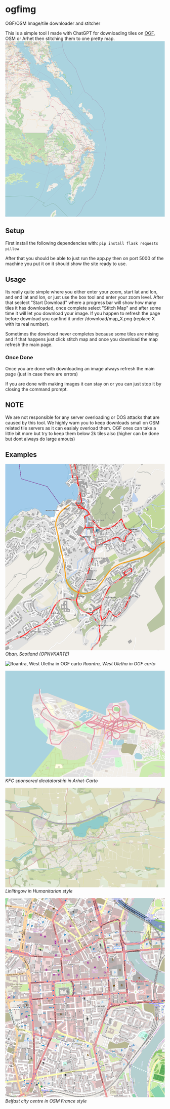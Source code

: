 # ogfimg
OGF/OSM Image/tile downloader and stitcher

This is a simple tool I made with ChatGPT for downloading tiles on [OGF](https://opengeofiction.net), OSM or Arhet then stitching them to one pretty map.
![banner](/images/ex1.png)

 ## Setup

First install the following dependencies with:
`pip install flask requests pillow`

After that you should be able to just run the app.py then on port 5000 of the machine you put it on it should show the site ready to use.

 ## Usage
Its really quite simple where you either enter your zoom, start lat and lon, and end lat and lon, or just use the box tool and enter your zoom level. After that seclect "Start Download" where a progress bar will show how many tiles it has downloaded, once complete select "Stitch Map" and after some time it will let you download your image. If you happen to refresh the page before download you canfind it under /download/map_X.png (replace X with its real number).
 
Sometimes the download never completes because some tiles are mising and if that happens just click stitch map and once you download the map refresh the main page.

### Once Done
Once you are done with downloading an image always refresh the main page (just in case there are errors)

If you are done with making images it can stay on or you can just stop it by closing the command prompt.

## NOTE
We are not responsible for any server overloading or DOS attacks that are caused by this tool. We highly warn you to keep downloads small on OSM related tile servers as it can easialy overload them. OGF ones can take a little bit more but try to keep them below 2k tiles also (higher can be done but dont always do large amouts)

## Examples

![Oban, Scotland in openbusmap](/images/ex2.png)
*Oban, Scotland (OPNVKARTE)*

![Roantra, West Uletha in OGF carto](/images/ex3.png)
*Roantra, West Uletha in OGF carto*

![KFC sponsored dicatatorship in Arhet-Carto](images/ex4.png)
*KFC sponsored dicatatorship in Arhet-Carto*

![Linlithgow, Humanitarian](/images/ex5.png)
*Linlithgow in Humanitarian style*

![Belfast city centre, OSM France](/images/ex6.png)
*Belfast city centre in OSM France style*
